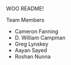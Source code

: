 WOO README!

Team Members

- Cameron Fanning
- D. William Campman
- Greg Lynskey
- Aayan Sayed
- Roshan Nunna